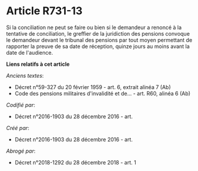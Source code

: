 # Article R731-13

Si la conciliation ne peut se faire ou bien si le demandeur a renoncé à la tentative de conciliation, le greffier de la
juridiction des pensions convoque le demandeur devant le tribunal des pensions par tout moyen permettant de rapporter la
preuve de sa date de réception, quinze jours au moins avant la date de l'audience.

**Liens relatifs à cet article**

_Anciens textes_:

  - Décret n°59-327 du 20 février 1959 - art. 6, extrait alinéa 7 (Ab)
  - Code des pensions militaires d'invalidité et de... - art. R60, alinéa 6 (Ab)

_Codifié par_:

  - Décret n°2016-1903 du 28 décembre 2016 - art.

_Créé par_:

  - Décret n°2016-1903 du 28 décembre 2016 - art.

_Abrogé par_:

  - Décret n°2018-1292 du 28 décembre 2018 - art. 1
